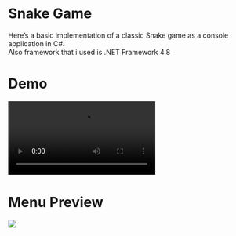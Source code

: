 # Snake Game
 Here’s a basic implementation of a classic Snake game as a console application in C#.<br>
 Also framework that i used is .NET Framework 4.8


<h1>Demo</h1>
<video src="https://github.com/user-attachments/assets/e7bb45d2-256d-4331-a866-cfced4301034" loop></video>



<h1>Menu Preview</h1>
<image src="https://github.com/user-attachments/assets/6e6254d3-c49c-4b1c-826e-f91681f75252"></image>

